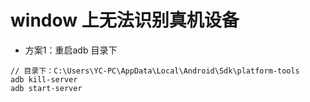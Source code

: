 # window 上无法识别真机设备

* 方案1：重启adb
目录下
```
// 目录下：C:\Users\YC-PC\AppData\Local\Android\Sdk\platform-tools
adb kill-server
adb start-server
```